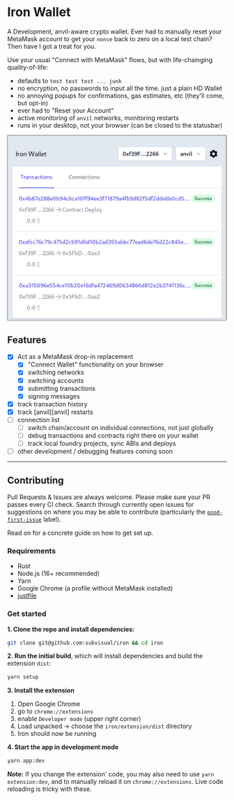 # Iron Wallet

[good-first-issue]: https://github.com/naps62/iron/issues?q=is%3Aopen+is%3Aissue+label%3A%22good+first+issue%22
[justfile]: https://github.com/casey/just

A Development, anvil-aware crypto wallet.
Ever had to manually reset your MetaMask account to get your `nonce` back to zero on a local test chain? Then have I got a treat for you.

Use your usual "Connect with MetaMask" flows, but with life-chainging quality-of-life:

- defaults to `test test test ... junk`
- no encryption, no passwords to input all the time. just a plain HD Wallet
- no annoying popups for confirmations, gas estimates, etc (they'll come, but opt-in)
- ever had to "Reset your Account"
- active monitoring of `anvil` networks, monitoring restarts
- runs in your desktop, not your browser (can be closed to the statusbar)

![Iron wallet](./screenshot.png)

## Features

- [x] Act as a MetaMask drop-in replacement
  - [x] "Connect Wallet" functionality on your browser
  - [x] switching networks
  - [x] switching accounts
  - [x] submitting transactions
  - [x] signing messages
- [x] track transaction history
- [x] track [anvil][anvil] restarts
- [ ] connection list
  - [ ] switch chain/account on individual connections, not just globally
  - [ ] debug transactions and contracts right there on your wallet
  - [ ] track local foundry projects, sync ABIs and deploys
- [ ] other development / debugging features coming soon

---

## Contributing

Pull Requests & Issues are always welcome. Please make sure your PR passes every CI check.
Search through currently open issues for suggestions on where you may be able to contribute (particularly the [`good-first-issue`][good-first-issue] label).

Read on for a concrete guide on how to get set up.

### Requirements

- Rust
- Node.js (16+ recommended)
- Yarn
- Google Chrome (a profile without MetaMask installed)
- [justfile][justfile]

### Get started

**1. Clone the repo and install dependencies:**

```sh
git clone git@github.com:subvisual/iron && cd iron
```

**2. Run the initial build**, which will install dependencies and build the extension `dist`:

```sh
yarn setup
```

**3. Install the extension**

1. Open Google Chrome
2. go to `chrome://extensions`
3. enable `Developer mode` (upper right corner)
4. Load unpacked -> choose the `iron/extension/dist` directory
5. Iron should now be running

**4. Start the app in development mode**

```sh
yarn app:dev
```

**Note:** If you change the extension' code, you may also need to use `yarn extension:dev`, and to manually reload it on `chrome://extensions`. Live code reloading is tricky with these.
